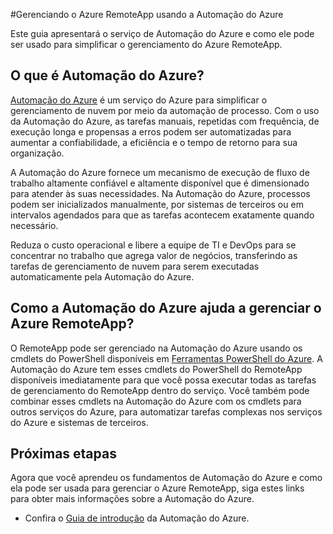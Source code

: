 <properties
	pageTitle="Gerenciar o Azure RemoteApp usando a Automação do Azure"
	description="Saiba mais sobre como o serviço de Automação do Azure pode ser usado para gerenciar o Azure RemoteApp."
	services="remoteapp, automation"
	documentationCenter=""
	authors="csand-msft"
	manager="eamono"
	editor=""/>

<tags
	ms.service="remoteapp"
	ms.workload="tbd"
	ms.tgt_pltfrm="na"
	ms.devlang="na"
	ms.topic="article"
	ms.date="10/23/2015"
	ms.author="csand"/>



#Gerenciando o Azure RemoteApp usando a Automação do Azure

Este guia apresentará o serviço de Automação do Azure e como ele pode ser usado para simplificar o gerenciamento do Azure RemoteApp.

## O que é Automação do Azure?

[Automação do Azure](http://azure.microsoft.com/services/automation/) é um serviço do Azure para simplificar o gerenciamento de nuvem por meio da automação de processo. Com o uso da Automação do Azure, as tarefas manuais, repetidas com frequência, de execução longa e propensas a erros podem ser automatizadas para aumentar a confiabilidade, a eficiência e o tempo de retorno para sua organização.

A Automação do Azure fornece um mecanismo de execução de fluxo de trabalho altamente confiável e altamente disponível que é dimensionado para atender às suas necessidades. Na Automação do Azure, processos podem ser inicializados manualmente, por sistemas de terceiros ou em intervalos agendados para que as tarefas acontecem exatamente quando necessário.

Reduza o custo operacional e libere a equipe de TI e DevOps para se concentrar no trabalho que agrega valor de negócios, transferindo as tarefas de gerenciamento de nuvem para serem executadas automaticamente pela Automação do Azure.


## Como a Automação do Azure ajuda a gerenciar o Azure RemoteApp?

O RemoteApp pode ser gerenciado na Automação do Azure usando os cmdlets do PowerShell disponíveis em [Ferramentas PowerShell do Azure](https://msdn.microsoft.com/library/azure/jj156055.aspx). A Automação do Azure tem esses cmdlets do PowerShell do RemoteApp disponíveis imediatamente para que você possa executar todas as tarefas de gerenciamento do RemoteApp dentro do serviço. Você também pode combinar esses cmdlets na Automação do Azure com os cmdlets para outros serviços do Azure, para automatizar tarefas complexas nos serviços do Azure e sistemas de terceiros.


## Próximas etapas

Agora que você aprendeu os fundamentos de Automação do Azure e como ela pode ser usada para gerenciar o Azure RemoteApp, siga estes links para obter mais informações sobre a Automação do Azure.

* Confira o [Guia de introdução](../automation-create-runbook-from-samples.md) da Automação do Azure.

<!---HONumber=Nov15_HO1-->